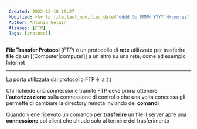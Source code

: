 ```yaml
---
 Created: 2022-12-18 19:27
 Modified: <%+ tp.file.last_modified_date("dddd Do MMMM YYYY HH:mm:ss") %>
 Author: Antonio Gelain
 Aliases: [FTP]
 Tags: [protocol]
---
```


**File Transfer Protocol** (*FTP*) è un protocollo di **rete** utilizzato per trasferire **file** da un [[Computer|computer]] a un altro su una rete, come ad esempio Internet

---

La porta utilizzata dal protocollo FTP è la `21`

Chi richiede una connessione tramite FTP deve prima ottenere l'**autorizzazione** sulla connessione di controllo che una volta concessa gli permette di cambiare la directory remota inviando dei **comandi**

Quando viene ricevuto un comando per **trasferire** un file il server apre una **connessione** col client che chiude solo al termine del trasferimento